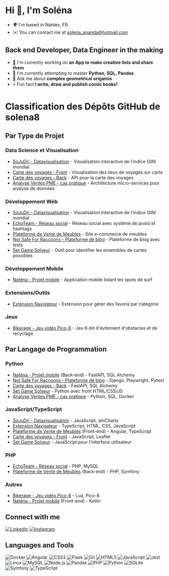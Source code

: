 # Hi 👋, I'm Soléna

* 🌍  I'm based in Nantes, FR
* ✉️  You can contact me at [solena_ananda@hotmail.com](mailto:solena_ananda@hotmail.com)

## Back end Developer, Data Engineer in the making

* 🔭 I'm currently working on **an App to make creative lists and share them**
* 🌱 I'm currently attempting to master **Python, SQL, Pandas**
* 💬 Ask me about **complex geometrical origamis**
* ⚡ Fun fact **I write, draw and publish comic books!**


# Classification des Dépôts GitHub de solena8

## Par Type de Projet

### Data Science et Visualisation
- [SoJuDri - Datavisualisation](https://github.com/solena8/SoJuDri) - Visualisation interactive de l'indice GINI mondial
- [Carte des voyages - Front](https://github.com/solena8/CarteVoyagesFront) - Visualisation des lieux de voyages sur carte
- [Carte des voyages - Back](https://github.com/solena8/CarteVoyagesBack) - API pour la carte des voyages
- [Analyse Ventes PME - cas pratique](https://github.com/solena8/AnalyseVentesPME) - Architecture micro-services pour analyse de données

### Développement Web
- [SoJuDri - Datavisualisation](https://github.com/solena8/SoJuDri) - Visualisation interactive de l'indice GINI mondial
- [EchoTeam - Réseau social](https://github.com/solena8/EchoTeam) - Réseau social avec système de posts et hashtags
- [Plateforme de Vente de Meubles](https://github.com/solena8/PlatformeVenteMeubles) - Site e-commerce de meubles
- [Not Safe For Raccoons - Plateforme de blog](https://github.com/solena8/NotSafeForRaccoons) - Plateforme de blog avec tests
- [Set Game Solveur](https://github.com/solena8/SetGameSolveur) - Outil pour identifier les ensembles de cartes possibles

### Développement Mobile
- [Naténa - Projet mobile](https://github.com/solena8/Natena) - Application mobile listant les spots de surf

### Extensions/Outils
- [Extension Navigateur](https://github.com/solena8/ExtensionNavigateur) - Extension pour gérer des favoris par catégorie

### Jeux
- [Bikerage - Jeu vidéo Pico-8](https://github.com/solena8/Bikerage) - Jeu 8-bit d'évitement d'obstacles et de recyclage


## Par Langage de Programmation

### Python
- [Naténa - Projet mobile](https://github.com/solena8/Natena) (Back-end) - FastAPI, SQL Alchemy
- [Not Safe For Raccoons - Plateforme de blog](https://github.com/solena8/NotSafeForRaccoons) - Django, Playwright, Pytest
- [Carte des voyages - Back](https://github.com/solena8/CarteVoyagesBack) - FastAPI, SQL Alchemy
- [Set Game Solveur](https://github.com/solena8/SetGameSolveur) - Python avec front HTML/CSS/JS
- [Analyse Ventes PME - cas pratique](https://github.com/solena8/AnalyseVentesPME) - Python, SQL, Docker

### JavaScript/TypeScript
- [SoJuDri - Datavisualisation](https://github.com/solena8/SoJuDri) - JavaScript, amCharts
- [Extension Navigateur](https://github.com/solena8/ExtensionNavigateur) - TypeScript, HTML, CSS, JavaScript
- [Plateforme de Vente de Meubles](https://github.com/solena8/PlatformeVenteMeubles) (Front-end) - Angular, TypeScript
- [Carte des voyages - Front](https://github.com/solena8/CarteVoyagesFront) - JavaScript, Leaflet
- [Set Game Solveur](https://github.com/solena8/SetGameSolveur) - JavaScript pour l'interface utilisateur

### PHP
- [EchoTeam - Réseau social](https://github.com/solena8/EchoTeam) - PHP, MySQL
- [Plateforme de Vente de Meubles](https://github.com/solena8/PlatformeVenteMeubles) (Back-end) - PHP, Symfony

### Autres
- [Bikerage - Jeu vidéo Pico-8](https://github.com/solena8/Bikerage) - Lua, Pico-8
- [Naténa - Projet mobile](https://github.com/solena8/Natena) (Front-end) - Kotlin

## Connect with me

[![LinkedIn](https://img.shields.io/badge/LinkedIn-0077B5?style=for-the-badge&logo=linkedin&logoColor=white)](https://linkedin.com/in/solenatoussaint)
[![Instagram](https://img.shields.io/badge/Instagram-E4405F?style=for-the-badge&logo=instagram&logoColor=white)](https://instagram.com/solena.wandering.art)


## Languages and Tools

![Docker](https://img.shields.io/badge/docker-257bd6?style=for-the-badge&logo=docker&logoColor=white)
![Angular](https://img.shields.io/badge/Angular-DD0031?style=for-the-badge&logo=angular&logoColor=white)
![CSS3](https://img.shields.io/badge/CSS3-1572B6?style=for-the-badge&logo=css3&logoColor=white)
![Flask](https://img.shields.io/badge/Flask-000000?style=for-the-badge&logo=flask&logoColor=white)
![Git](https://img.shields.io/badge/Git-F05032?style=for-the-badge&logo=git&logoColor=white)
![HTML5](https://img.shields.io/badge/HTML5-E34F26?style=for-the-badge&logo=html5&logoColor=white)
![JavaScript](https://img.shields.io/badge/JavaScript-F7DF1E?style=for-the-badge&logo=javascript&logoColor=black)
![Jest](https://img.shields.io/badge/Jest-C21325?style=for-the-badge&logo=jest&logoColor=white)
![Linux](https://img.shields.io/badge/Linux-FCC624?style=for-the-badge&logo=linux&logoColor=black)
![MySQL](https://img.shields.io/badge/MySQL-4479A1?style=for-the-badge&logo=mysql&logoColor=white)
![Node.js](https://img.shields.io/badge/Node.js-339933?style=for-the-badge&logo=nodedotjs&logoColor=white)
![Pandas](https://img.shields.io/badge/Pandas-150458?style=for-the-badge&logo=pandas&logoColor=white)
![PHP](https://img.shields.io/badge/PHP-777BB4?style=for-the-badge&logo=php&logoColor=white)
![Python](https://img.shields.io/badge/Python-3776AB?style=for-the-badge&logo=python&logoColor=white)
![SQLite](https://img.shields.io/badge/SQLite-003B57?style=for-the-badge&logo=sqlite&logoColor=white)
![Symfony](https://img.shields.io/badge/Symfony-000000?style=for-the-badge&logo=symfony&logoColor=white)
![TypeScript](https://img.shields.io/badge/TypeScript-3178C6?style=for-the-badge&logo=typescript&logoColor=white)
